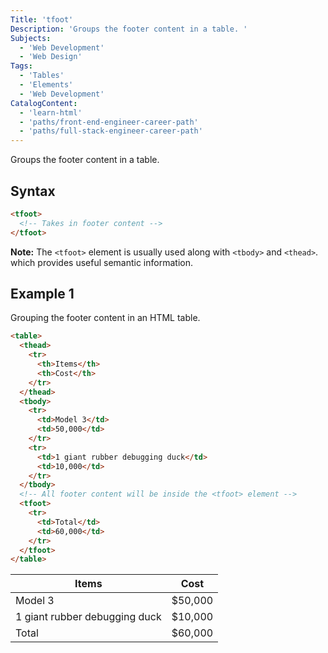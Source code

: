 ```yaml
---
Title: 'tfoot'
Description: 'Groups the footer content in a table. '
Subjects:
  - 'Web Development'
  - 'Web Design'
Tags:
  - 'Tables'
  - 'Elements'
  - 'Web Development'
CatalogContent:
  - 'learn-html'
  - 'paths/front-end-engineer-career-path'
  - 'paths/full-stack-engineer-career-path'
---
```


Groups the footer content in a table.

## Syntax

```html
<tfoot>
  <!-- Takes in footer content -->
</tfoot>
```

**Note:** The `<tfoot>` element is usually used along with `<tbody>` and `<thead>`. which provides useful semantic information.

## Example 1

Grouping the footer content in an HTML table.

```html
<table>
  <thead>
    <tr>
      <th>Items</th>
      <th>Cost</th>
    </tr>
  </thead>
  <tbody>
    <tr>
      <td>Model 3</td>
      <td>50,000</td>
    </tr>
    <tr>
      <td>1 giant rubber debugging duck</td>
      <td>10,000</td>
    </tr>
  </tbody>
  <!-- All footer content will be inside the <tfoot> element -->
  <tfoot>
    <tr>
      <td>Total</td>
      <td>60,000</td>
    </tr>
  </tfoot>
</table>
```

| Items                         | Cost    |
| ----------------------------- | ------- |
| Model 3                       | $50,000 |
| 1 giant rubber debugging duck | $10,000 |
| Total                         | $60,000 |
